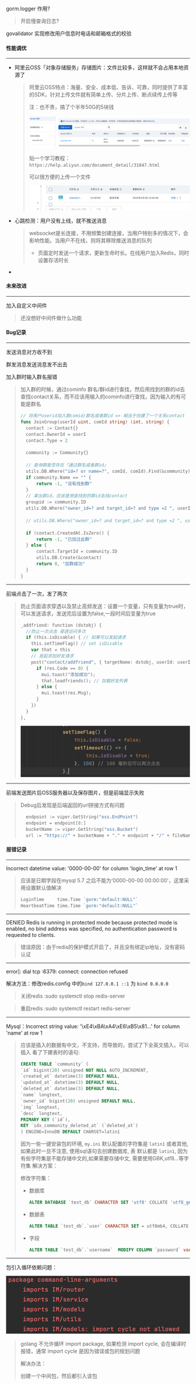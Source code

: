 




gorm.logger 作用?
> 开启慢查询日志?

govalidator 实现修改用户信息时电话和邮箱格式的校验







#### 性能调优

---

- 阿里云OSS「对象存储服务」存储图片：文件比较多，这样就不会占用本地资源了

  > 阿里云OSS特点：海量、安全、成本低、告诉、可靠，同时提供了丰富的SDK，针对上传文件就有简单上传、分片上传、断点续传上传等
  >
  > 注：也不贵，搞了个半年50G的5块钱
  >
  > ![image-20230401223140305](./README.assets/image-20230401223140305.png)
  >
  > 贴一个学习教程：`https://help.aliyun.com/document_detail/31847.html`
  >
  > 可以很方便的上传一个文件
  >
  > ![image-20230401231115834](./README.assets/image-20230401231115834.png)

- 心跳检测：用户没有上线，就不推送消息

  > websocket是长连接，不用频繁创建连接，当用户特别多的情况下，会影响性能。当用户不在线，则将其移除推送消息的队列
  >
  > - 页面定时发送一个请求，更新生命时长。在线用户加入Redis，同时设置存活时长

- 





#### 未来改进

---

加入自定义中间件

> 还没想好中间件做什么功能





#### Bug记录

---

发送消息对方收不到





群发消息发送消息发不出去





加入群时输入群名报错

> 加入群的时候，通过cominfo 群名/群id进行查找，然后用找到的群的id去查找contact关系，而不应该用输入的cominfo进行查找，因为输入的有可能是群名
>
> ```go
> // 将用户userid加入群comid/群名或者群id => 相当于创建了一个关系contact
> func JoinGroup(userId uint, comId string) (int, string) {
> 	contact := Contact{}
> 	contact.OwnerId = userI
> 	contact.Type = 2
>   
> 	community := Community{}
> 
> 	// 查询群是否存在「通过群名或者群id」
> 	utils.DB.Where("id=? or name=?", comId, comId).Find(&community)
> 	if community.Name == "" {
> 		return -1, "没有找到群"
> 	}
> 	// 拿出群id，应该是用查找到的群id去找contact
> 	groupid := community.ID
> 	utils.DB.Where("owner_id=? and target_id=? and type =2 ", userId, groupid).Find(&contact)
> 
> 	// utils.DB.Where("owner_id=? and target_id=? and type =2 ", userId, comId).Find(&contact)
> 
> 	if !contact.CreatedAt.IsZero() {
> 		return -1, "已加过此群"
> 	} else {
> 		contact.TargetId = community.ID
> 		utils.DB.Create(&contact)
> 		return 0, "加群成功"
> 	}
> }
> ```

---

前端点击了一次，发了两次

> 防止页面请求穿透以及禁止高频发送：设置一个变量，只有变量为true时，可以发送请求，发送完后设置为false,一段时间后变量为true
>
> ```go
> _addfriend: function (dstobj) {
>   //防止一次点击 穿透访问多次
>   if (this.isDisable) { // 如果可以发起请求
>     this.setTimeFlag() // set isDisable
>     var that = this
>     // 发起添加好友请求
>     post("contact/addfriend", { targetName: dstobj, userId: userId() }, function (res) {
>       if (res.Code == 0) {
>         mui.toast("添加成功");
>         that.loadfriends(); // 加载好友列表
>       } else {
>         mui.toast(res.Msg);
>       }
>     })
>   }
> },
> ```
>
> <img src="./README.assets/image-20230401152810182.png" alt="image-20230401152810182" style="zoom:50%;" />

---

 前端发送图片后OSS服务器以及保存图片，但是前端显示失败

> Debug后发现是后端返回的url拼接方式有问题
>
> ```go
> 	endpoint := viper.GetString("oss.EndPoint")
> 	endpoint = endpoint[8:]
> 	bucketName := viper.GetString("oss.Bucket")
> 	url := "https://" + bucketName + "." + endpoint + "/" + fileName
> ```






#### 报错记录

---
Incorrect datetime value: '0000-00-00' for column 'login_time' at row 1
> 应该是日期字段在mysql 5.7 之后不能为'0000-00-00 00:00:00'，这里采用设置默认值解决
> ```go
> LoginTime     time.Time `gorm:"default:NULL"`
> HeartbeatTime time.Time `gorm:"default:NULL"`
> ```
---
DENIED Redis is running in protected mode because protected mode is enabled, no bind address was specified, no authentication password is requested to clients.
> 错误原因：由于redis的保护模式开启了，并且没有绑定ip地址，没有密码认证

---

error]: dial tcp :6379: connect: connection refused

解决方法：修改redis.config 中的`bind 127.0.0.1 ::1` 为 `bind 0.0.0.0`
>关闭redis :sudo systemctl stop redis-server 

>重启redis :sudo systemctl restart redis-server 


---


Mysql：Incorrect string value: '\xE4\xBA\xA4\xE6\xB5\x81...' for column 'name' at row 1

> 应该是插入的数据有中文，不支持，而导致的，尝试了下全英文插入，可以插入
> 看了下建表时的语句:
>
> ```sql
> CREATE TABLE `community` (
> `id` bigint(20) unsigned NOT NULL AUTO_INCREMENT,
> `created_at` datetime(3) DEFAULT NULL,
> `updated_at` datetime(3) DEFAULT NULL,
> `deleted_at` datetime(3) DEFAULT NULL,
> `name` longtext,
> `owner_id` bigint(20) unsigned DEFAULT NULL,
> `img` longtext,
> `desc` longtext,
> PRIMARY KEY (`id`),
> KEY `idx_community_deleted_at` (`deleted_at`)
> ) ENGINE=InnoDB DEFAULT CHARSET=latin1
> ```
>
> 因为一些一键安装包的环境, `my.ini` 默认配置的字符集是 `latin1` 或者其他, 如果此时一旦不注意, 使用sql语句去创建数据库, 表 默认都是 `latin1`, 因为有些字符集是不能存储中文的,如果需要存储中文, 需要使用GBK,utf8...等字符集
> 解决方案：
>
> 修改字符集：
>
> - 数据库
>
>   ```sql
>   ALTER DATABASE `test_db` CHARACTER SET 'utf8' COLLATE 'utf8_general_ci';
>   ```
>
> - 数据表
>
>   ```sql
>   ALTER TABLE `test_db`.`user` CHARACTER SET = utf8mb4, COLLATE = utf8mb4_bin;
>   ```
>
> - 字段
>
>   ```sql
>   ALTER TABLE `test_db`.`username`  MODIFY COLUMN `password` varchar(30)  CHARACTER SET utf8mb4 COLLATE utf8mb4_bin;
>   ```
>

---

包引入循环依赖问题：

<img src="./README.assets/image-20230403102043616.png" alt="image-20230403102043616" style="zoom:50%;" />

> golang 不允许循环 import package, 如果检测 import cycle, 会在编译时报错，通常 import cycle 是因为错误或包的规划问题
>
> 解决办法：
>
> 创建一个中间包，然后都引入该包

